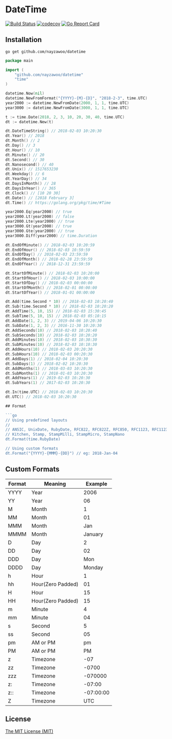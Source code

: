 # DateTime
[![Build Status](https://travis-ci.org/nayzawoo/datetime.svg?branch=master)](https://travis-ci.org/nayzawoo/datetime)
[![codecov](https://codecov.io/gh/nayzawoo/datetime/branch/master/graph/badge.svg)](https://codecov.io/gh/nayzawoo/datetime)
[![Go Report Card](https://goreportcard.com/badge/github.com/nayzawoo/datetime)](https://goreportcard.com/report/github.com/nayzawoo/datetime)

## Installation

```
go get github.com/nayzawoo/datetime
```

```go
package main

import (
	"github.com/nayzawoo/datetime"
	"time"
)

datetime.Now(nil)
datetime.NewFromFormat("{YYYY}-{M}-{D}", "2018-2-3", time.UTC)
year2000 := datetime.NewFromDate(2000, 1, 1, time.UTC)
year3000 := datetime.NewFromDate(3000, 1, 1, time.UTC)

t := time.Date(2018, 2, 3, 10, 20, 30, 40, time.UTC)
dt := datetime.New(t)

dt.DateTimeString() // 2018-02-03 10:20:30
dt.Year() // 2018
dt.Month() // 2
dt.Day() // 3
dt.Hour() // 10
dt.Minute() // 20
dt.Second() // 30
dt.Nanosecond() // 40
dt.Unix() // 1517653230
dt.Weekday() // 6
dt.YearDay() // 34
dt.DaysInMonth() // 28
dt.DaysInYear() // 365
dt.Clock() // [10 20 30]
dt.Date() // [2018 February 3]
dt.Time() // https://golang.org/pkg/time/#Time

year2000.Eq(year2000) // true
year2000.Lt(year2000) // false
year2000.Lte(year2000) // true
year3000.Gt(year2000) // true
year3000.Gte(year2000) // true
year3000.Diff(year2000) // time.Duration

dt.EndOfMinute() // 2018-02-03 10:20:59
dt.EndOfHour() // 2018-02-03 10:59:59
dt.EndOfDay() // 2018-02-03 23:59:59
dt.EndOfMonth() // 2018-02-28 23:59:59
dt.EndOfYear() // 2018-12-31 23:59:59

dt.StartOfMinute() // 2018-02-03 10:20:00
dt.StartOfHour() // 2018-02-03 10:00:00
dt.StartOfDay() // 2018-02-03 00:00:00
dt.StartOfMonth() // 2018-02-01 00:00:00
dt.StartOfYear() // 2018-01-01 00:00:00

dt.Add(time.Second * 10) // 2018-02-03 10:20:40
dt.Sub(time.Second * 10) // 2018-02-03 10:20:20
dt.AddTime(5, 10, 15) // 2018-02-03 15:30:45
dt.SubTime(5, 10, 15) // 2018-02-03 05:10:15
dt.AddDate(1, 2, 3) // 2019-04-06 10:20:30
dt.SubDate(1, 2, 3) // 2016-11-30 10:20:30
dt.AddSeconds(10) // 2018-02-03 10:20:40
dt.SubSeconds(10) // 2018-02-03 10:20:20
dt.AddMinutes(10) // 2018-02-03 10:30:30
dt.SubMinutes(10) // 2018-02-03 10:10:30
dt.AddHours(10) // 2018-02-03 20:20:30
dt.SubHours(10) // 2018-02-03 00:20:30
dt.AddDays(1) // 2018-02-04 10:20:30
dt.SubDays(1) // 2018-02-02 10:20:30
dt.AddMonths(1) // 2018-03-03 10:20:30
dt.SubMonths(1) // 2018-01-03 10:20:30
dt.AddYears(1) // 2019-02-03 10:20:30
dt.SubYears(1) // 2017-02-03 10:20:30

dt.In(time.UTC) // 2018-02-03 10:20:30
dt.UTC() // 2018-02-03 10:20:30

## Format

```go
// Using predefined layouts
//
// ANSIC, UnixDate, RubyDate, RFC822, RFC822Z, RFC850, RFC1123, RFC1123Z, RFC3339, RFC3339Nano,
// Kitchen, Stamp, StampMilli, StampMicro, StampNano
dt.Format(time.RubyDate)

// Using custom formats
dt.Format("{YYYY}-{MMM}-{DD}") // eg: 2018-Jan-04
```

## Custom Formats

| Format | Meaning | Example  |
| --- | --- | --- |
| YYYY | Year | 2006 |
| YY | Year | 06 |
| M | Month | 1 |
| MM | Month | 01 |
| MMM | Month | Jan |
| MMMM | Month | January |
| D | Day | 2 |
| DD | Day | 02 |
| DDD | Day | Mon |
| DDDD | Day | Monday |
| h | Hour | 1 |
| hh | Hour(Zero Padded) | 01 |
| H | Hour | 15 |
| HH | Hour(Zero Padded) | 15 |
| m | Minute | 4 |
| mm | Minute | 04 |
| s | Second | 5 |
| ss | Second | 05 |
| pm | AM or PM | pm |
| PM | AM or PM | PM |
| z | Timezone | -07 |
| zz | Timezone | -0700 |
| zzz | Timezone | -070000 |
| z: | Timezone | -07:00 |
| z:: | Timezone | -07:00:00 |
| Z | Timezone | UTC |

## License

[The MIT License (MIT)](https://raw.githubusercontent.com/nayzawoo/datetime/master/LICENSE)
